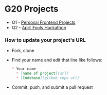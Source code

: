 # G20 Projects

* Q1 - [Personal Frontend Projects](./q1-personal-frontend.md)
* Q2 - [April Fools Hackathon](./q2-fools-hackathon.md)

### How to update your project's URL

* Fork, clone
* Find your name and edit that line like follows:

  ```md
  * Your name
    * [name of project](url)
    * [Codebase](github repo url)
  ```

* Commit, push, and submit a pull request
